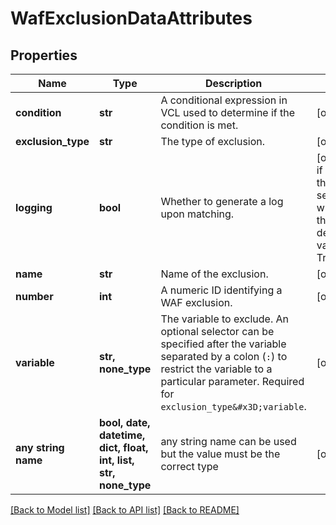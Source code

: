 # WafExclusionDataAttributes


## Properties
Name | Type | Description | Notes
------------ | ------------- | ------------- | -------------
**condition** | **str** | A conditional expression in VCL used to determine if the condition is met. | [optional] 
**exclusion_type** | **str** | The type of exclusion. | [optional] 
**logging** | **bool** | Whether to generate a log upon matching. | [optional]  if omitted the server will use the default value of True
**name** | **str** | Name of the exclusion. | [optional] 
**number** | **int** | A numeric ID identifying a WAF exclusion. | [optional] 
**variable** | **str, none_type** | The variable to exclude. An optional selector can be specified after the variable separated by a colon (`:`) to restrict the variable to a particular parameter. Required for `exclusion_type&#x3D;variable`. | [optional] 
**any string name** | **bool, date, datetime, dict, float, int, list, str, none_type** | any string name can be used but the value must be the correct type | [optional]

[[Back to Model list]](../README.md#documentation-for-models) [[Back to API list]](../README.md#documentation-for-api-endpoints) [[Back to README]](../README.md)


